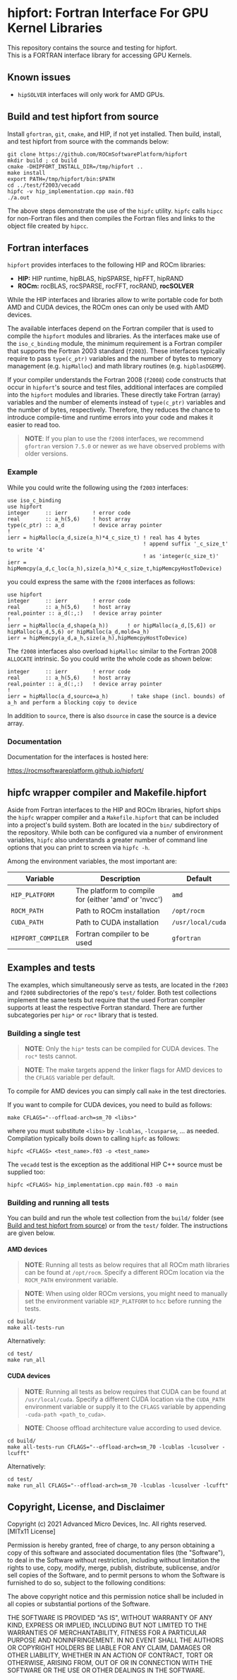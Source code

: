 hipfort: Fortran Interface For GPU Kernel Libraries
===================================================

This repository contains the source and testing for hipfort.  
This is a FORTRAN interface library for accessing GPU Kernels.

## Known issues

* `hipSOLVER` interfaces will only work for AMD GPUs.

## Build and test hipfort from source

Install `gfortran`, `git`, `cmake`, and HIP, if not yet installed.
Then build, install, and test hipfort from source with the commands below:

```shell
git clone https://github.com/ROCmSoftwarePlatform/hipfort
mkdir build ; cd build
cmake -DHIPFORT_INSTALL_DIR=/tmp/hipfort ..
make install
export PATH=/tmp/hipfort/bin:$PATH
cd ../test/f2003/vecadd
hipfc -v hip_implementation.cpp main.f03
./a.out
```

The above steps demonstrate the use of the `hipfc` utility. `hipfc` calls `hipcc` for non-Fortran files and then
compiles the Fortran files and links to the object file created by `hipcc`.

## Fortran interfaces

`hipfort` provides interfaces to the following HIP and ROCm libraries:

* **HIP:**   HIP runtime, hipBLAS, hipSPARSE, hipFFT, hipRAND
* **ROCm:** rocBLAS, rocSPARSE, rocFFT, rocRAND, **rocSOLVER**

While the HIP interfaces and libraries allow to write portable code for both AMD and CUDA devices, the ROCm ones 
can only be used with AMD devices.

The available interfaces depend on the Fortran compiler that is used to compile the `hipfort` modules and libraries.
As the interfaces make use of the `iso_c_binding` module, the minimum requirement is a Fortran compiler 
that supports the Fortran 2003 standard (`f2003`).
These interfaces typically require to pass `type(c_ptr)` variables and the number of bytes to memory
management (e.g. `hipMalloc`) and math library routines (e.g. `hipblasDGEMM`).

If your compiler understands the Fortran 2008 (`f2008`) code constructs that occur in `hipfort`'s source and test files, 
additional interfaces are compiled into the `hipfort` modules and libraries. 
These directly take Fortran (array) variables and the number of
elements instead of `type(c_ptr)` variables and the number of bytes, respectively. 
Therefore, they reduces the chance to introduce compile-time and runtime errors
into your code and makes it easier to read too.

> **NOTE**: If you plan to use the `f2008` interfaces, we recommend `gfortran` version `7.5.0` or newer
as we have observed problems with older versions.

### Example

While you could write the following using the `f2003` interfaces:

```Fortran
use iso_c_binding
use hipfort
integer     :: ierr        ! error code
real        :: a_h(5,6)    ! host array
type(c_ptr) :: a_d         ! device array pointer
!
ierr = hipMalloc(a_d,size(a_h)*4_c_size_t) ! real has 4 bytes
                                           ! append suffix '_c_size_t' to write '4' 
                                           ! as 'integer(c_size_t)'
ierr = hipMemcpy(a_d,c_loc(a_h),size(a_h)*4_c_size_t,hipMemcpyHostToDevice)
```

you could express the same with the `f2008` interfaces as follows:

```Fortran
use hipfort
integer     :: ierr        ! error code
real        :: a_h(5,6)    ! host array
real,pointer :: a_d(:,:)   ! device array pointer
!
ierr = hipMalloc(a_d,shape(a_h))      ! or hipMalloc(a_d,[5,6]) or hipMalloc(a_d,5,6) or hipMalloc(a_d,mold=a_h)
ierr = hipMemcpy(a_d,a_h,size(a_h),hipMemcpyHostToDevice)
```

The `f2008` interfaces also overload `hipMalloc` similar to the Fortran 2008 `ALLOCATE` intrinsic. 
So you could write the whole code as shown below:

```Fortran
integer     :: ierr        ! error code
real        :: a_h(5,6)    ! host array
real,pointer :: a_d(:,:)   ! device array pointer
!
ierr = hipMalloc(a_d,source=a_h)       ! take shape (incl. bounds) of a_h and perform a blocking copy to device
```

In addition to `source`, there is also `dsource` in case the source is a device array.

### Documentation

Documentation for the interfaces is hosted here:

https://rocmsoftwareplatform.github.io/hipfort/

## hipfc wrapper compiler and Makefile.hipfort

Aside from Fortran interfaces to the HIP and ROCm libraries, hipfort ships the `hipfc` wrapper compiler
and a `Makefile.hipfort` that can be included into a project's build system. Both are located in the `bin/` subdirectory
of the repository. While both can be configured via a number of environment variables, `hipfc` also understands a greater number of 
command line options that you can print to screen via `hipfc -h`. 

Among the environment variables, the most important are:

| Variable | Description | Default |
|---|---|---|
| `HIP_PLATFORM` | The platform to compile for (either 'amd' or 'nvcc') | `amd` |
| `ROCM_PATH` | Path to ROCm installation | `/opt/rocm` |
| `CUDA_PATH` | Path to CUDA installation | `/usr/local/cuda` | 
| `HIPFORT_COMPILER` | Fortran compiler to be used | `gfortran` | 

## Examples and tests

The examples, which simultaneously serve as tests, are located in the 
`f2003` and `f2008` subdirectories of the repo's `test/` folder.
Both test collections implement the same tests but require
that the used Fortran compiler supports at least the respective Fortran standard.
There are further subcategories per `hip*` or `roc*` library that is tested.

### Building a single test

> **NOTE**: Only the `hip*` tests can be compiled for CUDA devices. The `roc*` tests cannot.

> **NOTE**: The make targets append the linker flags for AMD devices to the `CFLAGS` variable per default.

To compile for AMD devices you can simply call `make` in the test directories.

If you want to compile for CUDA devices, you need to build as follows:

```shell
make CFLAGS="--offload-arch=sm_70 <libs>"
```
where you must substitute `<libs>` by `-lcublas`, `-lcusparse`, ... as needed.
Compilation typically boils down to calling `hipfc` as follows:

```shell
hipfc <CFLAGS> <test_name>.f03 -o <test_name>
```

The `vecadd` test is the exception as the additional HIP C++ source must be supplied too:

```shell
hipfc <CFLAGS> hip_implementation.cpp main.f03 -o main
```

### Building and running all tests

You can build and run the whole test collection from the `build/` folder (see [Build and test hipfort from source](#build-and-test-hipfort-from-source)) or
from the `test/` folder. The instructions are given below.

#### AMD devices

> **NOTE**: Running all tests as below requires that all ROCm math libraries can be found at `/opt/rocm`.
Specify a different ROCm location via the `ROCM_PATH` environment variable.

> **NOTE**: When using older ROCm versions, you might need to manually set the environment variable `HIP_PLATFORM` to `hcc`
before running the tests.

```shell
cd build/
make all-tests-run
```

Alternatively:

```shell
cd test/
make run_all
```

#### CUDA devices

> **NOTE**: Running all tests as below requires that CUDA can be found at `/usr/local/cuda`. Specify a different CUDA location via the `CUDA_PATH` environment variable
> or supply it to the `CFLAGS` variable by appending `-cuda-path <path_to_cuda>`.

> **NOTE**: Choose offload architecture value according to used device.

```shell
cd build/
make all-tests-run CFLAGS="--offload-arch=sm_70 -lcublas -lcusolver -lcufft"
```

Alternatively:

```shell
cd test/
make run_all CFLAGS="--offload-arch=sm_70 -lcublas -lcusolver -lcufft"
```

## Copyright, License, and Disclaimer

<A NAME="Copyright">

Copyright (c) 2021 Advanced Micro Devices, Inc. All rights reserved.
[MITx11 License]

Permission is hereby granted, free of charge, to any person obtaining a copy
of this software and associated documentation files (the "Software"), to deal
in the Software without restriction, including without limitation the rights
to use, copy, modify, merge, publish, distribute, sublicense, and/or sell
copies of the Software, and to permit persons to whom the Software is
furnished to do so, subject to the following conditions:

The above copyright notice and this permission notice shall be included in
all copies or substantial portions of the Software.

THE SOFTWARE IS PROVIDED "AS IS", WITHOUT WARRANTY OF ANY KIND, EXPRESS OR
IMPLIED, INCLUDING BUT NOT LIMITED TO THE WARRANTIES OF MERCHANTABILITY,
FITNESS FOR A PARTICULAR PURPOSE AND NONINFRINGEMENT.  IN NO EVENT SHALL THE
AUTHORS OR COPYRIGHT HOLDERS BE LIABLE FOR ANY CLAIM, DAMAGES OR OTHER
LIABILITY, WHETHER IN AN ACTION OF CONTRACT, TORT OR OTHERWISE, ARISING FROM,
OUT OF OR IN CONNECTION WITH THE SOFTWARE OR THE USE OR OTHER DEALINGS IN
THE SOFTWARE.
